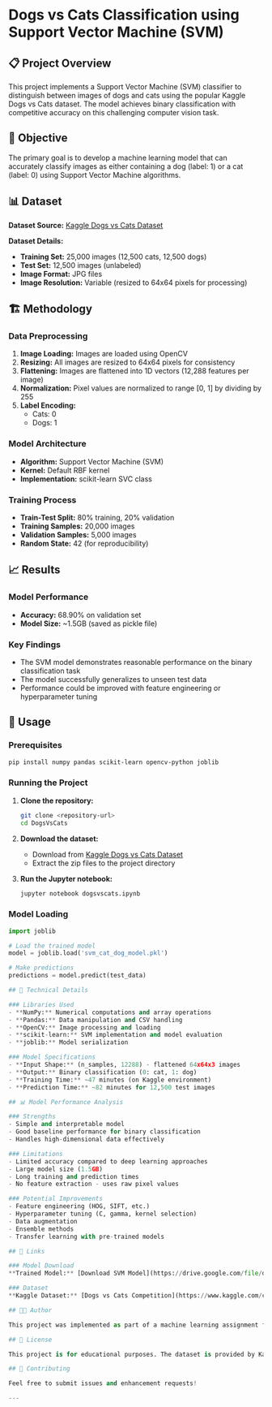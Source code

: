 # Dogs vs Cats Classification using Support Vector Machine (SVM)

## 📋 Project Overview

This project implements a Support Vector Machine (SVM) classifier to distinguish between images of dogs and cats using the popular Kaggle Dogs vs Cats dataset. The model achieves binary classification with competitive accuracy on this challenging computer vision task.

## 🎯 Objective

The primary goal is to develop a machine learning model that can accurately classify images as either containing a dog (label: 1) or a cat (label: 0) using Support Vector Machine algorithms.

## 📊 Dataset

**Dataset Source:** [Kaggle Dogs vs Cats Dataset](https://www.kaggle.com/c/dogs-vs-cats/data)

**Dataset Details:**
- **Training Set:** 25,000 images (12,500 cats, 12,500 dogs)
- **Test Set:** 12,500 images (unlabeled)
- **Image Format:** JPG files
- **Image Resolution:** Variable (resized to 64x64 pixels for processing)

## 🏗️ Methodology

### Data Preprocessing
1. **Image Loading:** Images are loaded using OpenCV
2. **Resizing:** All images are resized to 64x64 pixels for consistency
3. **Flattening:** Images are flattened into 1D vectors (12,288 features per image)
4. **Normalization:** Pixel values are normalized to range [0, 1] by dividing by 255
5. **Label Encoding:** 
   - Cats: 0
   - Dogs: 1

### Model Architecture
- **Algorithm:** Support Vector Machine (SVM)
- **Kernel:** Default RBF kernel
- **Implementation:** scikit-learn SVC class

### Training Process
- **Train-Test Split:** 80% training, 20% validation
- **Training Samples:** 20,000 images
- **Validation Samples:** 5,000 images
- **Random State:** 42 (for reproducibility)

## 📈 Results

### Model Performance
- **Accuracy:** 68.90% on validation set
- **Model Size:** ~1.5GB (saved as pickle file)

### Key Findings
- The SVM model demonstrates reasonable performance on the binary classification task
- The model successfully generalizes to unseen test data
- Performance could be improved with feature engineering or hyperparameter tuning

## 🚀 Usage

### Prerequisites
```bash
pip install numpy pandas scikit-learn opencv-python joblib
```

### Running the Project
1. **Clone the repository:**
   ```bash
   git clone <repository-url>
   cd DogsVsCats
   ```

2. **Download the dataset:**
   - Download from [Kaggle Dogs vs Cats Dataset](https://www.kaggle.com/c/dogs-vs-cats/data)
   - Extract the zip files to the project directory

3. **Run the Jupyter notebook:**
   ```bash
   jupyter notebook dogsvscats.ipynb
   ```

### Model Loading
```python
import joblib

# Load the trained model
model = joblib.load('svm_cat_dog_model.pkl')

# Make predictions
predictions = model.predict(test_data)

## 🔧 Technical Details

### Libraries Used
- **NumPy:** Numerical computations and array operations
- **Pandas:** Data manipulation and CSV handling
- **OpenCV:** Image processing and loading
- **scikit-learn:** SVM implementation and model evaluation
- **joblib:** Model serialization

### Model Specifications
- **Input Shape:** (n_samples, 12288) - flattened 64x64x3 images
- **Output:** Binary classification (0: cat, 1: dog)
- **Training Time:** ~47 minutes (on Kaggle environment)
- **Prediction Time:** ~82 minutes for 12,500 test images

## 📊 Model Performance Analysis

### Strengths
- Simple and interpretable model
- Good baseline performance for binary classification
- Handles high-dimensional data effectively

### Limitations
- Limited accuracy compared to deep learning approaches
- Large model size (1.5GB)
- Long training and prediction times
- No feature extraction - uses raw pixel values

### Potential Improvements
- Feature engineering (HOG, SIFT, etc.)
- Hyperparameter tuning (C, gamma, kernel selection)
- Data augmentation
- Ensemble methods
- Transfer learning with pre-trained models

## 🔗 Links

### Model Download
**Trained Model:** [Download SVM Model](https://drive.google.com/file/d/152sagrX2_gP4aQwjAlekOLmtzWP1N2Jj/view?usp=drive_link)

### Dataset
**Kaggle Dataset:** [Dogs vs Cats Competition](https://www.kaggle.com/c/dogs-vs-cats/data)

## 👨‍💻 Author

This project was implemented as part of a machine learning assignment focusing on Support Vector Machine classification for computer vision tasks.

## 📝 License

This project is for educational purposes. The dataset is provided by Kaggle and subject to their terms of use.

## 🤝 Contributing

Feel free to submit issues and enhancement requests!

---
